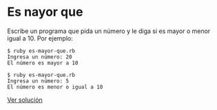 # Es nayor que

Escribe un programa que pida un número y le diga si es mayor o menor igual a 10. Por ejemplo:

```
$ ruby es-mayor-que.rb
Ingresa un número: 20
El número es mayor a 10
```

```
$ ruby es-mayor-que.rb
Ingresa un número: 5
El número es menor o igual a 10
```

[Ver solución](soluciones/nivel-1/es-mayor-que.md)
